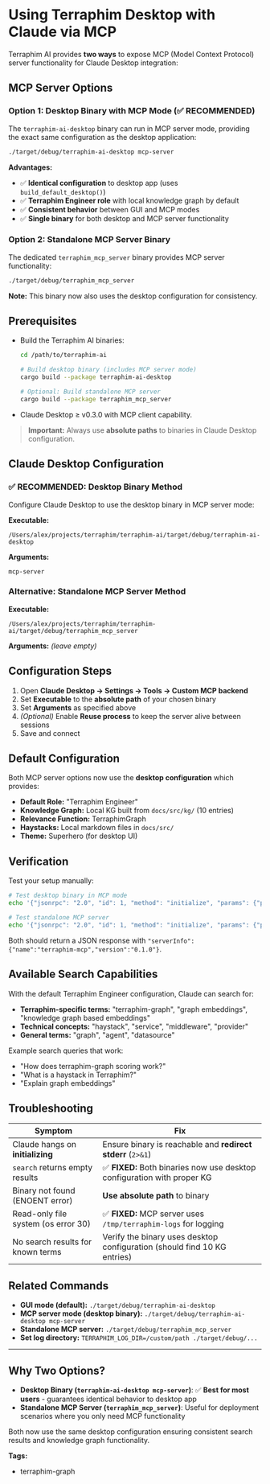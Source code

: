 # Using Terraphim Desktop with Claude via MCP

Terraphim AI provides **two ways** to expose MCP (Model Context Protocol) server functionality for Claude Desktop integration:

## MCP Server Options

### Option 1: Desktop Binary with MCP Mode (✅ **RECOMMENDED**)

The `terraphim-ai-desktop` binary can run in MCP server mode, providing the exact same configuration as the desktop application:

```bash
./target/debug/terraphim-ai-desktop mcp-server
```

**Advantages:**
- ✅ **Identical configuration** to desktop app (uses `build_default_desktop()`)
- ✅ **Terraphim Engineer role** with local knowledge graph by default
- ✅ **Consistent behavior** between GUI and MCP modes
- ✅ **Single binary** for both desktop and MCP server functionality

### Option 2: Standalone MCP Server Binary

The dedicated `terraphim_mcp_server` binary provides MCP server functionality:

```bash  
./target/debug/terraphim_mcp_server
```

**Note:** This binary now also uses the desktop configuration for consistency.

## Prerequisites

* Build the Terraphim AI binaries:
  ```bash
  cd /path/to/terraphim-ai
  
  # Build desktop binary (includes MCP server mode)
  cargo build --package terraphim-ai-desktop
  
  # Optional: Build standalone MCP server
  cargo build --package terraphim_mcp_server
  ```

* Claude Desktop ≥ v0.3.0 with MCP client capability.

> **Important:** Always use **absolute paths** to binaries in Claude Desktop configuration.

## Claude Desktop Configuration

### ✅ **RECOMMENDED: Desktop Binary Method**

Configure Claude Desktop to use the desktop binary in MCP server mode:

**Executable:**
```
/Users/alex/projects/terraphim/terraphim-ai/target/debug/terraphim-ai-desktop
```

**Arguments:**
```
mcp-server
```

### Alternative: Standalone MCP Server Method

**Executable:**
```
/Users/alex/projects/terraphim/terraphim-ai/target/debug/terraphim_mcp_server
```

**Arguments:** *(leave empty)*

## Configuration Steps

1. Open **Claude Desktop → Settings → Tools → Custom MCP backend**
2. Set **Executable** to the **absolute path** of your chosen binary
3. Set **Arguments** as specified above  
4. *(Optional)* Enable **Reuse process** to keep the server alive between sessions
5. Save and connect

## Default Configuration

Both MCP server options now use the **desktop configuration** which provides:

- **Default Role:** "Terraphim Engineer" 
- **Knowledge Graph:** Local KG built from `docs/src/kg/` (10 entries)
- **Relevance Function:** TerraphimGraph
- **Haystacks:** Local markdown files in `docs/src/`
- **Theme:** Superhero (for desktop UI)

## Verification

Test your setup manually:

```bash
# Test desktop binary in MCP mode
echo '{"jsonrpc": "2.0", "id": 1, "method": "initialize", "params": {"protocolVersion": "2024-11-05", "capabilities": {}, "clientInfo": {"name": "test", "version": "1.0.0"}}}' | ./target/debug/terraphim-ai-desktop mcp-server 2>/dev/null

# Test standalone MCP server  
echo '{"jsonrpc": "2.0", "id": 1, "method": "initialize", "params": {"protocolVersion": "2024-11-05", "capabilities": {}, "clientInfo": {"name": "test", "version": "1.0.0"}}}' | ./target/debug/terraphim_mcp_server 2>/dev/null
```

Both should return a JSON response with `"serverInfo":{"name":"terraphim-mcp","version":"0.1.0"}`.

## Available Search Capabilities

With the default Terraphim Engineer configuration, Claude can search for:

- **Terraphim-specific terms:** "terraphim-graph", "graph embeddings", "knowledge graph based embeddings"
- **Technical concepts:** "haystack", "service", "middleware", "provider"  
- **General terms:** "graph", "agent", "datasource"

Example search queries that work:
- "How does terraphim-graph scoring work?"
- "What is a haystack in Terraphim?"
- "Explain graph embeddings"

## Troubleshooting

| Symptom | Fix |
|---------|-----|
| Claude hangs on **initializing** | Ensure binary is reachable and **redirect stderr** (`2>&1`) |
| `search` returns empty results | ✅ **FIXED:** Both binaries now use desktop configuration with proper KG |
| Binary not found (ENOENT error) | **Use absolute path** to binary |
| Read-only file system (os error 30) | ✅ **FIXED:** MCP server uses `/tmp/terraphim-logs` for logging |
| No search results for known terms | Verify the binary uses desktop configuration (should find 10 KG entries) |

## Related Commands

* **GUI mode (default):** `./target/debug/terraphim-ai-desktop`
* **MCP server mode (desktop binary):** `./target/debug/terraphim-ai-desktop mcp-server`  
* **Standalone MCP server:** `./target/debug/terraphim_mcp_server`
* **Set log directory:** `TERRAPHIM_LOG_DIR=/custom/path ./target/debug/...`

---

## Why Two Options?

- **Desktop Binary (`terraphim-ai-desktop mcp-server`)**: ✅ **Best for most users** - guarantees identical behavior to desktop app
- **Standalone MCP Server (`terraphim_mcp_server`)**: Useful for deployment scenarios where you only need MCP functionality

Both now use the same desktop configuration ensuring consistent search results and knowledge graph functionality.

**Tags:**

- terraphim-graph 